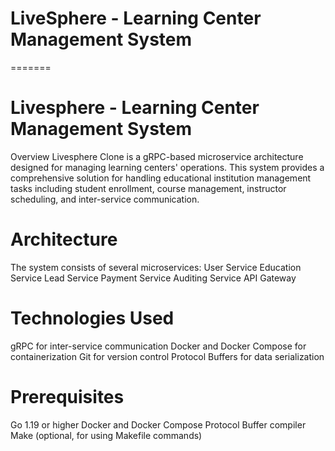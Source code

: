 
# LiveSphere - Learning Center Management System
=======
# Livesphere - Learning Center Management System

Overview
Livesphere Clone is a gRPC-based microservice architecture designed for managing learning centers' operations. This system provides a comprehensive solution for handling educational institution management tasks including student enrollment, course management, instructor scheduling, and inter-service communication.

# Architecture
The system consists of several microservices:
User Service
Education Service
Lead Service
Payment Service
Auditing Service
API Gateway

# Technologies Used

gRPC for inter-service communication
Docker and Docker Compose for containerization
Git for version control
Protocol Buffers for data serialization

# Prerequisites

Go 1.19 or higher
Docker and Docker Compose
Protocol Buffer compiler
Make (optional, for using Makefile commands)
